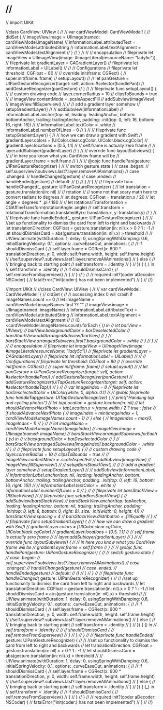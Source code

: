 #  //

// import UIKit

//class CardView: UIView {
//
//    var cardViewModel: CardViewModel! {
//        didSet {
//            imageView.image = UIImage(named: cardViewModel.imageName)
//            informationLabel.attributedText = cardViewModel.attributedString
//            informationLabel.textAlignment = cardViewModel.textAlignment
//        }
//    }
//
//    // encapsulation
//    fileprivate let imageView = UIImageView(image: #imageLiteral(resourceName: "lady5c"))
//    fileprivate let gradientLayer = CAGradientLayer()
//    fileprivate let informationLabel = UILabel()
//
//    // Configurations
//    fileprivate let threshold: CGFloat = 80
//
//    override init(frame: CGRect) {
//        super.init(frame: frame)
//        setupLayout()
//
//        let panGesture = UIPanGestureRecognizer(target: self, action: #selector(handlePan))
//        addGestureRecognizer(panGesture)
//    }
//
//    fileprivate func setupLayout() {
//        // custom drawing code
//        layer.cornerRadius = 10
//        clipsToBounds = true
//
//        imageView.contentMode = .scaleAspectFill
//        addSubview(imageView)
//        imageView.fillSuperview()
//
//        // add a gradient layer somehow
//        setupGradientLayer()
//
//        addSubview(informationLabel)
//        informationLabel.anchor(top: nil, leading: leadingAnchor, bottom: bottomAnchor, trailing: trailingAnchor, padding: .init(top: 0, left: 16, bottom: 16, right: 16))
//
//        informationLabel.textColor = .white
//        informationLabel.numberOfLines = 0
//    }
//
//    fileprivate func setupGradientLayer() {
//        // how we can draw a gradient with Swift
//        gradientLayer.colors = [UIColor.clear.cgColor, UIColor.black.cgColor]
//        gradientLayer.locations = [0.5, 1.1]
//        // self.frame is actually zero frame
//
//        layer.addSublayer(gradientLayer)
//    }
//
//    override func layoutSubviews() {
//        // in here you know what you CardView frame will be
//        gradientLayer.frame = self.frame
//    }
//
//    @objc func handlePan(gesture: UIPanGestureRecognizer) {
//
//           switch gesture.state {
//           case .began:
//               self.superview?.subviews.last?.layer.removeAllAnimations()
//           case .changed:
//               handleChanged(gesture)
//           case .ended:
//               handleEnded(gesture)
//           default:
//               ()
//           }
//       }
//
//    fileprivate func handleChanged(_ gesture: UIPanGestureRecognizer) {
//        let translation = gesture.translation(in: nil)
//        // rotation
//        // some not that scary math here to convert radians to degrees
//        let degrees: CGFloat = translation.x / 20
//        let angle = degrees * .pi / 180
//
//        let rotationalTransformation = CGAffineTransform(rotationAngle: angle)
//        self.transform = rotationalTransformation.translatedBy(x: translation.x, y: translation.y)
//    }
//
//    fileprivate func handleEnded(_ gesture: UIPanGestureRecognizer) {
//
//             //set up functionality to dismiss the card from left to right and backwards
//            let translationDirection: CGFloat = gesture.translation(in: nil).x > 0 ? 1 : -1
//            let shouldDismissCard = abs(gesture.translation(in: nil).x) > threshold
//
//            UIView.animate(withDuration: 1, delay: 0, usingSpringWithDamping: 0.6, initialSpringVelocity: 0.1, options: .curveEaseOut, animations: {
//
//                if shouldDismissCard {
//                    self.layer.frame = CGRect(x: 600 * translationDirection, y: 0, width: self.frame.width, height: self.frame.height)
//                    //self.superview?.subviews.last?.layer.removeAllAnimations()
//                } else {
//                    // bringing back to starting point
//                    self.transform = .identity
//                }
//            }) { (_) in
//               self.transform = .identity
//
//                if shouldDismissCard {
//                    self.removeFromSuperview()
//                }
//            }
//        }
//
//    required init?(coder aDecoder: NSCoder) {
//        fatalError("init(coder:) has not been implemented")
//    }
//
//}


//import UIKit
//
//class CardView: UIView {
//
//    var cardViewModel: CardViewModel! {
//        didSet {
//            // accessing index 0 will crash if imageNames.count == 0
//            let imageName = cardViewModel.imageNames.first ?? ""
//            imageView.image = UIImage(named: imageName)
//            informationLabel.attributedText = cardViewModel.attributedString
//            informationLabel.textAlignment = cardViewModel.textAlignment
//
//            (0..<cardViewModel.imageNames.count).forEach { (_) in
//                let barView = UIView()
//                barView.backgroundColor = barDeselectedColor
//                barsStackView.addArrangedSubview(barView)
//            }
//            barsStackView.arrangedSubviews.first?.backgroundColor = .white
//        }
//    }
//
//    // encapsulation
//    fileprivate let imageView = UIImageView(image: #imageLiteral(resourceName: "lady5c"))
//    fileprivate let gradientLayer = CAGradientLayer()
//    fileprivate let informationLabel = UILabel()
//
//    // Configurations
//    fileprivate let threshold: CGFloat = 80
//
//    override init(frame: CGRect) {
//        super.init(frame: frame)
//        setupLayout()
//
//        let panGesture = UIPanGestureRecognizer(target: self, action: #selector(handlePan))
//        addGestureRecognizer(panGesture)
//        addGestureRecognizer(UITapGestureRecognizer(target: self, action: #selector(handleTap)))
//    }
//
//    var imageIndex = 0
//    fileprivate let barDeselectedColor = UIColor(white: 0, alpha: 0.1)
//
//    @objc fileprivate func handleTap(gesture: UITapGestureRecognizer) {
//        print("Handling tap and cycling photos")
//        let tapLocation = gesture.location(in: nil)
//        let shouldAdvanceNextPhoto = tapLocation.x > frame.width / 2 ? true : false
//        if shouldAdvanceNextPhoto {
//            imageIndex = min(imageIndex + 1, cardViewModel.imageNames.count - 1)
//        } else {
//            imageIndex = max(0, imageIndex - 1)
//        }
//
//        let imageName = cardViewModel.imageNames[imageIndex]
//        imageView.image = UIImage(named: imageName)
//        barsStackView.arrangedSubviews.forEach { (v) in
//            v.backgroundColor = barDeselectedColor
//        }
//        barsStackView.arrangedSubviews[imageIndex].backgroundColor = .white
//    }
//
//    fileprivate func setupLayout() {
//        // custom drawing code
//        layer.cornerRadius = 10
//        clipsToBounds = true
//
//        imageView.contentMode = .scaleAspectFill
//        addSubview(imageView)
//        imageView.fillSuperview()
//
//        setupBarsStackView()
//
//        // add a gradient layer somehow
//        setupGradientLayer()
//
//        addSubview(informationLabel)
//        informationLabel.anchor(top: nil, leading: leadingAnchor, bottom: bottomAnchor, trailing: trailingAnchor, padding: .init(top: 0, left: 16, bottom: 16, right: 16))
//
//        informationLabel.textColor = .white
//        informationLabel.numberOfLines = 0
//    }
//
//    fileprivate let barsStackView = UIStackView()
//
//    fileprivate func setupBarsStackView() {
//        addSubview(barsStackView)
//        barsStackView.anchor(top: topAnchor, leading: leadingAnchor, bottom: nil, trailing: trailingAnchor, padding: .init(top: 8, left: 8, bottom: 0, right: 8), size: .init(width: 0, height: 4))
//        barsStackView.spacing = 4
//        barsStackView.distribution = .fillEqually
//    }
//
//    fileprivate func setupGradientLayer() {
//        // how we can draw a gradient with Swift
//        gradientLayer.colors = [UIColor.clear.cgColor, UIColor.black.cgColor]
//        gradientLayer.locations = [0.5, 1.1]
//        // self.frame is actually zero frame
//
//        layer.addSublayer(gradientLayer)
//    }
//
//    override func layoutSubviews() {
//        // in here you know what you CardView frame will be
//        gradientLayer.frame = self.frame
//    }
//
//    @objc func handlePan(gesture: UIPanGestureRecognizer) {
//
//           switch gesture.state {
//           case .began:
//               self.superview?.subviews.last?.layer.removeAllAnimations()
//           case .changed:
//               handleChanged(gesture)
//           case .ended:
//               handleEnded(gesture)
//           default:
//               ()
//           }
//       }
//
//    fileprivate func handleChanged(_ gesture: UIPanGestureRecognizer) {
//
//        //set up functionality to dismiss the card from left to right and backwards
//       let translationDirection: CGFloat = gesture.translation(in: nil).x > 0 ? 1 : -1
//       let shouldDismissCard = abs(gesture.translation(in: nil).x) > threshold
//
//       UIView.animate(withDuration: 1, delay: 0, usingSpringWithDamping: 0.6, initialSpringVelocity: 0.1, options: .curveEaseOut, animations: {
//
//           if shouldDismissCard {
//               self.layer.frame = CGRect(x: 600 * translationDirection, y: 0, width: self.frame.width, height: self.frame.height)
//               //self.superview?.subviews.last?.layer.removeAllAnimations()
//           } else {
//               // bringing back to starting point
//               self.transform = .identity
//           }
//       }) { (_) in
//          self.transform = .identity
//
//           if shouldDismissCard {
//               self.removeFromSuperview()
//           }
//       }
//   }
//
//    fileprivate func handleEnded(_ gesture: UIPanGestureRecognizer) {
//
//             //set up functionality to dismiss the card from left to right and backwards
//            let translationDirection: CGFloat = gesture.translation(in: nil).x > 0 ? 1 : -1
//            let shouldDismissCard = abs(gesture.translation(in: nil).x) > threshold
//
//            UIView.animate(withDuration: 1, delay: 0, usingSpringWithDamping: 0.6, initialSpringVelocity: 0.1, options: .curveEaseOut, animations: {
//
//                if shouldDismissCard {
//                    self.layer.frame = CGRect(x: 600 * translationDirection, y: 0, width: self.frame.width, height: self.frame.height)
//                    //self.superview?.subviews.last?.layer.removeAllAnimations()
//                } else {
//                    // bringing back to starting point
//                    self.transform = .identity
//                }
//            }) { (_) in
//               self.transform = .identity
//
//                if shouldDismissCard {
//                    self.removeFromSuperview()
//                }
//            }
//        }
//
//    required init?(coder aDecoder: NSCoder) {
//        fatalError("init(coder:) has not been implemented")
//    }
//
//}


